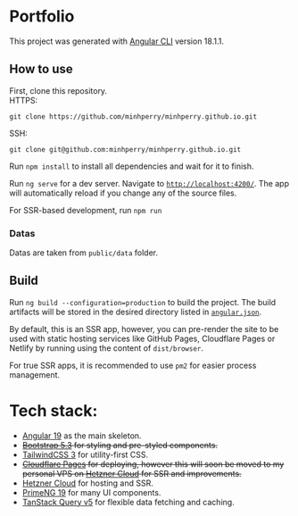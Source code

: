 # Portfolio

This project was generated with [Angular CLI](https://github.com/angular/angular-cli) version 18.1.1.

## How to use

First, clone this repository.  
HTTPS:
```shell
git clone https://github.com/minhperry/minhperry.github.io.git
```

SSH:
```shell
git clone git@github.com:minhperry/minhperry.github.io.git
```

Run `npm install` to install all dependencies and wait for it to finish.

Run `ng serve` for a dev server. Navigate to [`http://localhost:4200/`](http://localhost:4200/).
The app will automatically reload if you change any of the source files.

For SSR-based development, run `npm run`

### Datas

Datas are taken from `public/data` folder.

## Build

Run `ng build --configuration=production` to build the project. 
The build artifacts will be stored in the desired directory listed in [`angular.json`](/angular.json).

By default, this is an SSR app, however, you can pre-render the site to be used with static hosting services like GitHub Pages, Cloudflare Pages or Netlify by running using the content of `dist/browser`.

For true SSR apps, it is recommended to use `pm2` for easier process management.

# Tech stack:

* [Angular 19](https://angular.dev/) as the main skeleton.
* ~~[Bootstrap 5.3](https://getbootstrap.com/) for styling and pre-styled components.~~
* [TailwindCSS 3](https://tailwindcss.com/) for utility-first CSS.
* ~~[Cloudflare Pages](https://pages.cloudflare.com/) for deploying, however this will soon be moved to my personal VPS on [Hetzner Cloud](https://www.hetzner.com/cloud/) for SSR and improvements.~~
* [Hetzner Cloud](https://www.hetzner.com/cloud/) for hosting and SSR.
* [PrimeNG 19](https://www.primeng.org/) for many UI components.
* [TanStack Query v5](https://tanstack.com/query/v5) for flexible data fetching and caching.